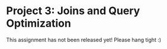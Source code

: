 # Project 3: Joins and Query Optimization

This assignment has not been released yet! Please hang tight :)